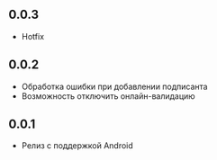 ## 0.0.3

* Hotfix

## 0.0.2

* Обработка ошибки при добавлении подписанта
* Возможность отключить онлайн-валидацию

## 0.0.1

* Релиз с поддержкой Android
